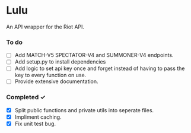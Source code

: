 # Lulu
An API wrapper for the Riot API.

### To do
- [ ] Add MATCH-V5 SPECTATOR-V4 and SUMMONER-V4 endpoints.
- [ ] Add setup.py to install dependencies
- [ ] Add logic to set api key once and forget instead of having to pass the key to every function on use.
- [ ] Provide extensive documentation.

### Completed ✓
- [x] Split public functions and private utils into seperate files.
- [x] Impliment caching.
- [x] Fix unit test bug.
